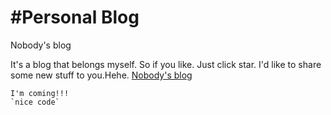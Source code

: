 #Personal Blog
====

Nobody's blog


It's a blog that belongs myself.
So if you like.
Just click star.
I'd like to share some new stuff to you.Hehe.
[Nobody's blog](http://az8321550.github.io/)

    I'm coming!!!
    `nice code`
